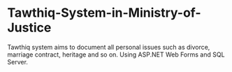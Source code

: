 # Tawthiq-System-in-Ministry-of-Justice
Tawthiq system aims to document all personal issues such as divorce, marriage contract, heritage and so on. Using ASP.NET Web Forms and SQL Server.
